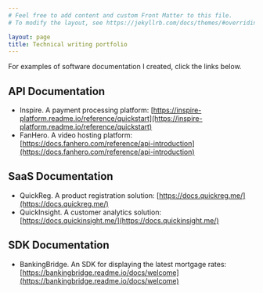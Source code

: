 ```yaml
---
# Feel free to add content and custom Front Matter to this file.
# To modify the layout, see https://jekyllrb.com/docs/themes/#overriding-theme-defaults

layout: page
title: Technical writing portfolio
---
```


For examples of software documentation I created, click the links below.

## API Documentation
* Inspire. A payment processing platform: [https://inspire-platform.readme.io/reference/quickstart](https://inspire-platform.readme.io/reference/quickstart)
* FanHero. A video hosting platform: [https://docs.fanhero.com/reference/api-introduction](https://docs.fanhero.com/reference/api-introduction)

## SaaS Documentation
* QuickReg. A product registration solution: [https://docs.quickreg.me/](https://docs.quickreg.me/)
* QuickInsight. A customer analytics solution: [https://docs.quickinsight.me/](https://docs.quickinsight.me/)

## SDK Documentation
* BankingBridge. An SDK for displaying the latest mortgage rates: [https://bankingbridge.readme.io/docs/welcome](https://bankingbridge.readme.io/docs/welcome)